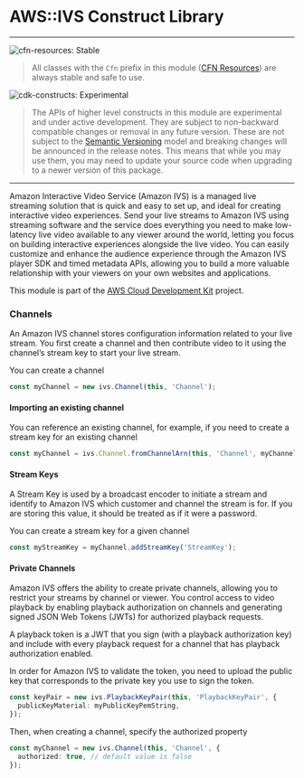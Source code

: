 # AWS::IVS Construct Library
<!--BEGIN STABILITY BANNER-->
---

![cfn-resources: Stable](https://img.shields.io/badge/cfn--resources-stable-success.svg?style=for-the-badge)

> All classes with the `Cfn` prefix in this module ([CFN Resources]) are always stable and safe to use.
>
> [CFN Resources]: https://docs.aws.amazon.com/cdk/latest/guide/constructs.html#constructs_lib

![cdk-constructs: Experimental](https://img.shields.io/badge/cdk--constructs-experimental-important.svg?style=for-the-badge)

> The APIs of higher level constructs in this module are experimental and under active development.
> They are subject to non-backward compatible changes or removal in any future version. These are
> not subject to the [Semantic Versioning](https://semver.org/) model and breaking changes will be
> announced in the release notes. This means that while you may use them, you may need to update
> your source code when upgrading to a newer version of this package.

---
<!--END STABILITY BANNER-->

Amazon Interactive Video Service (Amazon IVS) is a managed live streaming
solution that is quick and easy to set up, and ideal for creating interactive
video experiences. Send your live streams to Amazon IVS using streaming software
and the service does everything you need to make low-latency live video
available to any viewer around the world, letting you focus on building
interactive experiences alongside the live video. You can easily customize and
enhance the audience experience through the Amazon IVS player SDK and timed
metadata APIs, allowing you to build a more valuable relationship with your
viewers on your own websites and applications.

This module is part of the [AWS Cloud Development Kit](https://github.com/aws/aws-cdk) project.

### Channels

An Amazon IVS channel stores configuration information related to your live
stream. You first create a channel and then contribute video to it using the
channel’s stream key to start your live stream.

You can create a channel

```ts
const myChannel = new ivs.Channel(this, 'Channel');
```

#### Importing an existing channel

You can reference an existing channel, for example, if you need to create a
stream key for an existing channel

```ts
const myChannel = ivs.Channel.fromChannelArn(this, 'Channel', myChannelArn);
```

#### Stream Keys

A Stream Key is used by a broadcast encoder to initiate a stream and identify
to Amazon IVS which customer and channel the stream is for. If you are
storing this value, it should be treated as if it were a password.

You can create a stream key for a given channel

```ts fixture=with-channel
const myStreamKey = myChannel.addStreamKey('StreamKey');
```

#### Private Channels

Amazon IVS offers the ability to create private channels, allowing
you to restrict your streams by channel or viewer. You control access
to video playback by enabling playback authorization on channels and
generating signed JSON Web Tokens (JWTs) for authorized playback requests.

A playback token is a JWT that you sign (with a playback authorization key)
and include with every playback request for a channel that has playback
authorization enabled.

In order for Amazon IVS to validate the token, you need to upload
the public key that corresponds to the private key you use to sign the token.

```ts
const keyPair = new ivs.PlaybackKeyPair(this, 'PlaybackKeyPair', {
  publicKeyMaterial: myPublicKeyPemString,
});
```

Then, when creating a channel, specify the authorized property
```ts
const myChannel = new ivs.Channel(this, 'Channel', {
  authorized: true, // default value is false
});
```


